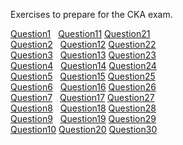 Exercises to prepare for the CKA exam.

[Question1](question1/question1.md)&nbsp;&nbsp;    [Question11](question11/question11.md)   [Question21](question21/question21.md) <br>
[Question2](question2/question2.md)&nbsp;&nbsp;    [Question12](question12/question12.md)   [Question22](question22/question22.md) <br>
[Question3](question3/question3.md)&nbsp;&nbsp;    [Question13](question13/question13.md)   [Question23](question23/question23.md) <br>
[Question4](question4/question4.md)&nbsp;&nbsp;    [Question14](question14/question14.md)   [Question24](question24/question24.md) <br>
[Question5](question5/question5.md)&nbsp;&nbsp;    [Question15](question15/question15.md)   [Question25](question25/question25.md) <br>
[Question6](question6/question6.md)&nbsp;&nbsp;    [Question16](question16/question16.md)   [Question26](question26/question26.md) <br>
[Question7](question7/question7.md)&nbsp;&nbsp; [Question17](question17/question17.md)      [Question27](question27/question27.md) <br>
[Question8](question8/question8.md)&nbsp;&nbsp; [Question18](question18/question18.md)      [Question28](question28/question28.md) <br>
[Question9](question9/question9.md)&nbsp;&nbsp; [Question19](question19/question19.md)      [Question29](question29/question29.md) <br>
[Question10](question10/question10.md)&nbsp;[Question20](question20/question20.md)          [Question30](question30/question30.md) <br>